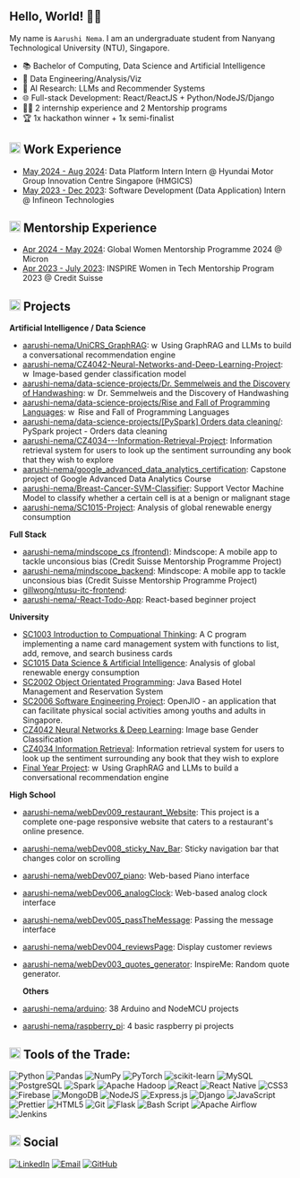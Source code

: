 ## Hello, World! 👋🏻

My name is `Aarushi Nema`. I am an undergraduate student from Nanyang Technological University (NTU), Singapore.

- 📚 Bachelor of Computing, Data Science and Artificial Intelligence
- 💜 Data Engineering/Analysis/Viz
- 🧠 AI Research: LLMs and Recommender Systems
- 🌐 Full-stack Development: React/ReactJS + Python/NodeJS/Django
- 👩‍💻 2 internship experience and 2 Mentorship programs
- 🏆 1x hackathon winner + 1x semi-finalist

## <img src="https://github.com/user-attachments/assets/85168862-3988-4832-bf64-5b3bfa22b220" alt="work" width="20px" height="20px"/> Work Experience

- [May 2024 - Aug 2024](https://www.linkedin.com/company/hmgics/posts/?feedView=all): Data Platform Intern Intern @ Hyundai Motor Group Innovation Centre Singapore (HMGICS)
- [May 2023 - Dec 2023](https://www.linkedin.com/company/infineon-technologies/posts/?feedView=all): Software Development (Data Application) Intern @ Infineon Technologies

## <img src="https://github.com/user-attachments/assets/85168862-3988-4832-bf64-5b3bfa22b220" alt="work" width="20px" height="20px"/> Mentorship Experience
- [Apr 2024 - May 2024](https://www.instagram.com/we_are_micron/p/C3ghoNyPpTT/): Global Women Mentorship Programme 2024 @ Micron
- [Apr 2023 - July 2023](https://www.linkedin.com/feed/update/urn:li:activity:6955783484435009536/): INSPIRE Women in Tech Mentorship Program 2023 @ Credit Suisse 

## <img src="https://github.com/user-attachments/assets/85168862-3988-4832-bf64-5b3bfa22b220" alt="BunnyStudyRead" width="20px" height="20px"/> Projects

**Artificial Intelligence / Data Science**
- [aarushi-nema/UniCRS_GraphRAG](https://github.com/aarushi-nema/UniCRS_GraphRAG): <img src="https://user-images.githubusercontent.com/59118459/194571865-99c38b11-ed67-4052-b4f2-6c25ed429ea1.gif" alt="work" width="14px" height="14px"/> Using GraphRAG and LLMs to build a conversational recommendation engine
- [aarushi-nema/CZ4042-Neural-Networks-and-Deep-Learning-Project](https://github.com/aarushi-nema/CZ4042-Neural-Networks-and-Deep-Learning-Project): <img src="https://user-images.githubusercontent.com/59118459/194571865-99c38b11-ed67-4052-b4f2-6c25ed429ea1.gif" alt="work" width="14px" height="14px"/> Image-based gender classification model
- [aarushi-nema/data-science-projects/Dr. Semmelweis and the Discovery of Handwashing](https://github.com/aarushi-nema/data-science-projects/tree/main/Dr.%20Semmelweis%20and%20the%20Discovery%20of%20Handwashing): <img src="https://user-images.githubusercontent.com/59118459/194571865-99c38b11-ed67-4052-b4f2-6c25ed429ea1.gif" alt="work" width="14px" height="14px"/> Dr. Semmelweis and the Discovery of Handwashing
- [aarushi-nema/data-science-projects/Rise and Fall of Programming Languages](https://github.com/aarushi-nema/data-science-projects/tree/main/Rise%20and%20Fall%20of%20Programming%20Languages): <img src="https://user-images.githubusercontent.com/59118459/194571865-99c38b11-ed67-4052-b4f2-6c25ed429ea1.gif" alt="work" width="14px" height="14px"/> Rise and Fall of Programming Languages
- [aarushi-nema/data-science-projects/[PySpark] Orders data cleaning/](https://github.com/aarushi-nema/data-science-projects/tree/main/%5BPySpark%5D%20Orders%20data%20cleaning): PySpark project - Orders data cleaning
- [aarushi-nema/CZ4034---Information-Retrieval-Project](https://github.com/aarushi-nema/CZ4034---Information-Retrieval-Project): Information retrieval system for users to look up the sentiment surrounding any book that they wish to explore
- [aarushi-nema/google_advanced_data_analytics_certification](https://github.com/aarushi-nema/google_advanced_data_analytics_certification): Capstone project of Google Advanced Data Analytics Course
- [aarushi-nema/Breast-Cancer-SVM-Classifier](https://github.com/aarushi-nema/Breast-Cancer-SVM-Classifier): Support Vector Machine Model to classify whether a certain cell is at a benign or malignant stage
- [aarushi-nema/SC1015-Project](https://github.com/aarushi-nema/SC1015-Project): Analysis of global renewable energy consumption 


**Full Stack**
- [aarushi-nema/mindscope_cs (frontend)](https://github.com/aarushi-nema/mindscope_cs/tree/main/mindscope_app): Mindscope: A mobile app to tackle unconsious bias (Credit Suisse Mentorship Programme Project)
- [aarushi-nema/mindscope_backend](https://github.com/aarushi-nema/mindscope_backend): Mindscope: A mobile app to tackle unconsious bias (Credit Suisse Mentorship Programme Project)
- [gillwong/ntusu-itc-frontend](https://github.com/gillwong/ntusu-itc-frontend): 
- [aarushi-nema/-React-Todo-App](https://github.com/aarushi-nema/-React-Todo-App): React-based beginner project

**University**
- [SC1003 Introduction to Compuational Thinking](https://github.com/aarushi-nema/sc1003_assignment_c/tree/main): A C program implementing a name card management system with functions to list, add, remove, and search business cards
- [SC1015 Data Science & Artificial Intelligence](https://github.com/aarushi-nema/SC1015-Project): Analysis of global renewable energy consumption 
- [SC2002 Object Orientated Programming](https://github.com/aarushi-nema/SC2002-Hotel-Reservation-and-Payment-System): Java Based Hotel Management and Reservation System
- [SC2006 Software Engineering Project](https://github.com/xJQx/sc2006-feeditforward): OpenJIO - an application that can facilitate physical social activities among youths and adults in Singapore.
- [CZ4042 Neural Networks & Deep Learning](https://github.com/aarushi-nema/CZ4042-Neural-Networks-and-Deep-Learning-Project): Image base Gender Classification
- [CZ4034 Information Retrieval](https://github.com/aarushi-nema/CZ4034---Information-Retrieval-Project): Information retrieval system for users to look up the sentiment surrounding any book that they wish to explore
- [Final Year Project](https://github.com/aarushi-nema/UniCRS_GraphRAG): <img src="https://user-images.githubusercontent.com/59118459/194571865-99c38b11-ed67-4052-b4f2-6c25ed429ea1.gif" alt="work" width="14px" height="14px"/> Using GraphRAG and LLMs to build a conversational recommendation engine

**High School**
- [aarushi-nema/webDev009_restaurant_Website](https://github.com/aarushi-nema/webDev009_restaurant_Website): This project is a complete one-page responsive website that caters to a restaurant's online presence.
- [aarushi-nema/webDev008_sticky_Nav_Bar](https://github.com/aarushi-nema/webDev008_sticky_Nav_Bar): Sticky navigation bar that changes color on scrolling
- [aarushi-nema/webDev007_piano](https://github.com/aarushi-nema/webDev007_piano): Web-based Piano interface
- [aarushi-nema/webDev006_analogClock](https://github.com/aarushi-nema/webDev006_analogClock): Web-based analog clock interface
- [aarushi-nema/webDev005_passTheMessage](https://github.com/aarushi-nema/webDev005_passTheMessage): Passing the message interface
- [aarushi-nema/webDev004_reviewsPage](https://github.com/aarushi-nema/webDev004_reviewsPage): Display customer reviews
- [aarushi-nema/webDev003_quotes_generator](https://github.com/aarushi-nema/webDev003_quotes_generator): InspireMe: Random quote generator.

  **Others**
- [aarushi-nema/arduino](https://github.com/aarushi-nema/arduino): 38 Arduino and NodeMCU projects
- [aarushi-nema/raspberry_pi](https://github.com/aarushi-nema/raspberry_pi): 4 basic raspberry pi projects

## <img src="https://github.com/user-attachments/assets/85168862-3988-4832-bf64-5b3bfa22b220" alt="stars" width="20px" height="20px"/> Tools of the Trade:

![Python](http://img.shields.io/badge/Python-3776AB?style=flat-square&logo=python&logoColor=ffffff)
![Pandas](https://img.shields.io/badge/Pandas-244e71?style=flat-square&logo=pandas&logoColor=ffffff)
![NumPy](https://img.shields.io/badge/numpy-%23013243.svg?style=flat-square&logo=numpy&logoColor=white)
![PyTorch](https://img.shields.io/badge/PyTorch-%23EE4C2C.svg?style=flat-square&logo=pytorch&logoColor=white)
![scikit-learn](https://img.shields.io/badge/scikit--learn-F06032.svg?style=flat-square&logo=scikit-learn&logoColor=white)
![MySQL](https://img.shields.io/badge/MySQL-%2307405e.svg?style=flat-square&logo=mysql&logoColor=white)
![PostgreSQL](https://img.shields.io/badge/PostgreSQL-3d83be?style=flat-square&logo=postgresql&logoColor=ffffff)
![Spark](https://img.shields.io/badge/Apache%20Spark-FDEE21?style=flat-square&logo=apachespark&logoColor=black)
![Apache Hadoop](https://img.shields.io/badge/Apache%20Hadoop-66CCFF?style=flat-square&logo=apachehadoop&logoColor=black)
![React](https://img.shields.io/badge/React-%23007ACC?style=flat-square&logo=react&logoColor=white)
![React Native](https://img.shields.io/badge/react_native-%2320232a.svg?style=flat-square&logo=react&logoColor=%2361DAFB)
![CSS3](https://img.shields.io/badge/-CSS3-%231572B6?style=flat-square&logo=css3)
![Firebase](https://img.shields.io/badge/firebase-%234285F4.svg?style=flat-square&logo=firebase)
![MongoDB](https://img.shields.io/badge/MongoDB-%234ea94b.svg?style=flat-square&logo=mongodb&logoColor=white)
![NodeJS](https://img.shields.io/badge/Nodejs-43853d?style=flat-square&logo=node.js&logoColor=white)
![Express.js](https://img.shields.io/badge/Expressjs-43853d.svg?style=flat-square&logo=express&logoColor=white)
![Django](https://img.shields.io/badge/django-%23092E20.svg?style=flat-square&logo=django&logoColor=white)
![JavaScript](https://img.shields.io/badge/-JavaScript-yellow?style=flat-square&logo=javascript&logoColor=white)
![Prettier](https://img.shields.io/badge/-Prettier-E7A93E?style=flat-square&logo=prettier&logoColor=white)
![HTML5](https://img.shields.io/badge/-HTML5-E34F26?style=flat-square&logo=html5&logoColor=ffffff)
![Git](https://img.shields.io/badge/-Git-F05032?style=flat-square&logo=git&logoColor=white)
![Flask](https://img.shields.io/badge/flask-%23000.svg?style=flat-square&logo=flask&logoColor=white)
![Bash Script](https://img.shields.io/badge/bash_script-%23121011.svg?style=flat-square&logo=gnu-bash&logoColor=white)
![Apache Airflow](https://img.shields.io/badge/Apache%20Airflow-017CEE?style=flat-square&logo=Apache%20Airflow&logoColor=white)
![Jenkins](https://img.shields.io/badge/jenkins-%232C5263.svg?style=flat-square&logo=jenkins&logoColor=white)



## <img src="https://github.com/user-attachments/assets/85168862-3988-4832-bf64-5b3bfa22b220" alt="mewheart" width="20px" height="20px" /> Social

[![LinkedIn](https://img.shields.io/badge/-Aarushi%20Nema-0077B5?style=flat-square&logo=Linkedin&logoColor=white&link=https://www.linkedin.com/in/aarushi-nema-64a006185/)](https://www.linkedin.com/in/aarushi-nema-64a006185/)
[![Email](https://img.shields.io/badge/-aarushi.nema02@gmail.com-red?style=flat-square&logo=gmail&logoColor=white)](mailto:aarushi.nema02@gmail.com)
[![GitHub](https://img.shields.io/github/followers/aarushi-nema?style=social&label=Follow)](https://github.com/aarushi-nema)
